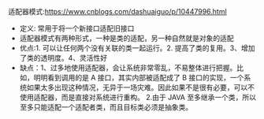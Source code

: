 适配器模式:https://www.cnblogs.com/dashuaiguo/p/10447996.html 
* 定义: 常用于将一个新接口适配旧接口  
* 适配器模式有两种形式，一种是类的适配，另一种自然就是对象的适配  
* 优点:1. 可以让任何两个没有关联的类一起运行。2. 提高了类的复用。3、增加了类的透明度。4、灵活性好
* 缺点：1、过多地使用适配器，会让系统非常零乱，不易整体进行把握。比如，明明看到调用的是 A 接口，其实内部被适配成了 B 接口的实现，一个系统如果太多出现这种情况，无异于一场灾难。因此如果不是很有必要，可以不使用适配器，而是直接对系统进行重构。 2.由于 JAVA 至多继承一个类，所以至多只能适配一个适配者类，而且目标类必须是抽象类。
